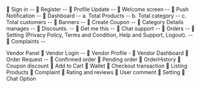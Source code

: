 Sign in --
 Register --
 Profile Update --
 Welcome screen --
 Push Notification --
 Dashboard -- 
a. Total Products --
b. Total category --
c. Total customers --
 Banners --
 Create Coupon -- 
 Category Details manages --
 Discounts. --
 Get me this --
 Chat support -- 
 Orders --
 Setting (Privacy Policy, Terms and
Condition, Help and Support, Logout). --
 Complaints --



Vendor Panel
 Vendor Login -- 
 Vendor Profile -
 Vendor Dashboard
 Order Request --
 Confirmed order
 Pending order
 OrderHistory
 Coupon discount
 Add to Cart
 Wallet
 Checkout transaction
 Listing Products
 Complaint
 Rating and reviews
 User comment
 Setting
 Chat Option